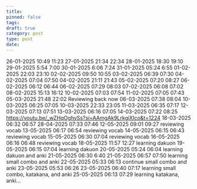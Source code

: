 ```yaml
---
title: 
pinned: false
tags: 
draft: true
category: post
type: post
date:
---
```

26-01-2025 10:49 11:23
27-01-2025 21:34 22:34
28-01-2025 18:30 19:10
29-01-2025 5:54 7:00
30-01-2025 6:06 7:24
31-01-2025 05:24 6:55
01-02-2025 22:03 23:10
02-02-2025 09:50 10:55
03-02-2025 06:39 07:30
04-02-2025 07:04 07:50
04-02-2025 21:11 21:43
05-02-2025 07:20 08:27
06-02-2025 06:12 06:44
06-02-2025 07:29 08:03
07-02-2025 06:08 07:02
08-02-2025 15:13 16:12
10-02-2025 07:03 07:54
11-02-2025 07:05 07:43
05-03-2025 21:48 22:02 Reviewing back now
06-03-2025 07:38 08:04
10-03-2025 06:25 07:05
10-03-2025 22:33 23:05
11-03-2025 06:35 07:17
12-03-2025 07:13 07:51
13-03-2025 06:16 07:05
14-03-2025 07:22 08:25 https://youtu.be/_wZHqOghvSs?si=AAmgAk9LrkgiXIco&t=1224
18-03-2025 06:32 06:57
28-04-2025 07:33 07:46
12-05-2025 09:01 09:27 reviewing vocab
13-05-2025 06:17 06:54 reviewing vocab
14-05-2025 06:15 06:43 reviewing vocab
15-05-2025 06:30 07:04 reviewing vocab
16-05-2025 06:16 06:48 reviewing vocab
18-05-2025 11:57 12:27 learning dakuon
19-05-2025 06:15 07:04 learning dakuon
20-05-2025 05:24 06:04 learning dakuon and anki
21-05-2025 06:30 6:40
21-05-2025 06:57 07:50 learning small combo and anki
22-05-2025 05:33 06:13 continue small combo and anki
23-05-2025 05:53 06:26 
23-05-2025 06:40 07:17 learning small combo, katakana, and anki
25-05-2025 06:13 07:29 learning katakana, anki...
